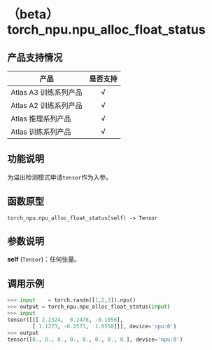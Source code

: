 # （beta）torch_npu.npu_alloc_float_status

## 产品支持情况

| 产品                                                         | 是否支持 |
| ------------------------------------------------------------ | :------: |
|<term>Atlas A3 训练系列产品</term>            |    √     |
|<term>Atlas A2 训练系列产品</term>  | √    |
|<term>Atlas 推理系列产品</term>                                       |    √     |
|<term>Atlas 训练系列产品</term>                                       |    √     |
## 功能说明

为溢出检测模式申请`tensor`作为入参。


## 函数原型

```
torch_npu.npu_alloc_float_status(self) -> Tensor
```


## 参数说明

**self** (`Tensor`)：任何张量。



## 调用示例

```python
>>> input    = torch.randn([1,2,3]).npu()
>>> output = torch_npu.npu_alloc_float_status(input)
>>> input
tensor([[[ 2.2324,  0.2478, -0.1056],
        [ 1.1273, -0.2573,  1.0558]]], device='npu:0')
>>> output
tensor([0., 0., 0., 0., 0., 0., 0., 0.], device='npu:0')
```


